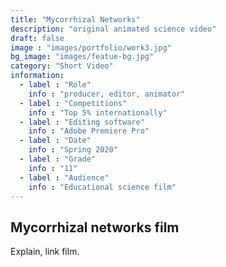 ```yaml
---
title: "Mycorrhizal Networks"
description: "original animated science video"
draft: false
image : "images/portfolio/work3.jpg"
bg_image: "images/featue-bg.jpg"
category: "Short Video"
information:
  - label : "Role"
    info : "producer, editor, animator"
  - label : "Competitions"
    info : "Top 5% internationally"
  - label : "Editing software"
    info : "Adobe Premiere Pro"
  - label : "Date"
    info : "Spring 2020"
  - label : "Grade"
    info : "11"
  - label : "Audience"
    info : "Educational science film"
---
```


## Mycorrhizal networks film

Explain, link film.